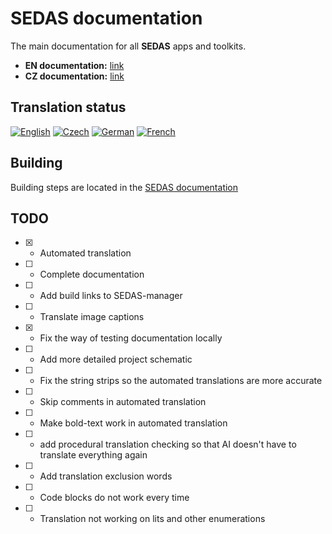 
# SEDAS documentation

The main documentation for all **SEDAS** apps and toolkits.

- **EN documentation:** [link](https://sedas-docs.readthedocs.io/en/latest/)
- **CZ documentation:** [link](https://sedas-docs.readthedocs.io/cs/latest/)

## Translation status

[![English](https://img.shields.io/badge/English-100%25-brightgreen)](https://sedas-docs.readthedocs.io/en/latest/)
[![Czech](https://img.shields.io/badge/Czech-90%25-yellow)](https://sedas-docs.readthedocs.io/cs/latest/)
[![German](https://img.shields.io/badge/German-0%25-red)](#)
[![French](https://img.shields.io/badge/French-0%25-red)](#)

## Building

Building steps are located in the [SEDAS documentation](https://sedas-docs.readthedocs.io/en/latest/user-manual.html)

## TODO

- [x] - Automated translation
- [ ] - Complete documentation
- [ ] - Add build links to SEDAS-manager
- [ ] - Translate image captions
- [x] - Fix the way of testing documentation locally
- [ ] - Add more detailed project schematic
- [ ] - Fix the string strips so the automated translations are more accurate
- [ ] - Skip comments in automated translation
- [ ] - Make bold-text work in automated translation
- [ ] - add procedural translation checking so that AI doesn't have to translate everything again
- [ ] - Add translation exclusion words
- [ ] - Code blocks do not work every time
- [ ] - Translation not working on lits and other enumerations
